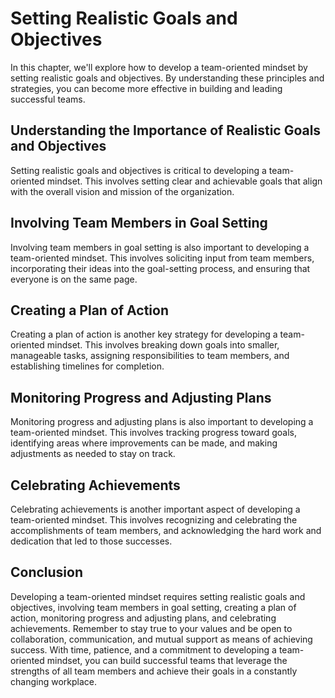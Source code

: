 Setting Realistic Goals and Objectives
=====================================================================================

In this chapter, we'll explore how to develop a team-oriented mindset by setting realistic goals and objectives. By understanding these principles and strategies, you can become more effective in building and leading successful teams.

Understanding the Importance of Realistic Goals and Objectives
--------------------------------------------------------------

Setting realistic goals and objectives is critical to developing a team-oriented mindset. This involves setting clear and achievable goals that align with the overall vision and mission of the organization.

Involving Team Members in Goal Setting
--------------------------------------

Involving team members in goal setting is also important to developing a team-oriented mindset. This involves soliciting input from team members, incorporating their ideas into the goal-setting process, and ensuring that everyone is on the same page.

Creating a Plan of Action
-------------------------

Creating a plan of action is another key strategy for developing a team-oriented mindset. This involves breaking down goals into smaller, manageable tasks, assigning responsibilities to team members, and establishing timelines for completion.

Monitoring Progress and Adjusting Plans
---------------------------------------

Monitoring progress and adjusting plans is also important to developing a team-oriented mindset. This involves tracking progress toward goals, identifying areas where improvements can be made, and making adjustments as needed to stay on track.

Celebrating Achievements
------------------------

Celebrating achievements is another important aspect of developing a team-oriented mindset. This involves recognizing and celebrating the accomplishments of team members, and acknowledging the hard work and dedication that led to those successes.

Conclusion
----------

Developing a team-oriented mindset requires setting realistic goals and objectives, involving team members in goal setting, creating a plan of action, monitoring progress and adjusting plans, and celebrating achievements. Remember to stay true to your values and be open to collaboration, communication, and mutual support as means of achieving success. With time, patience, and a commitment to developing a team-oriented mindset, you can build successful teams that leverage the strengths of all team members and achieve their goals in a constantly changing workplace.
